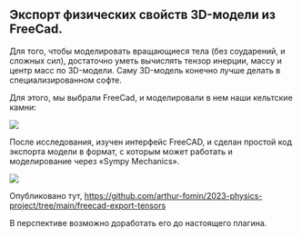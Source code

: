 ## Экспорт физических свойств 3D-модели из FreeCad.

Для того, чтобы моделировать вращающиеся тела (без соударений, и сложных сил), достаточно уметь вычислять тензор инерции, массу и центр масс по 3D-модели. Саму 3D-модель конечно лучше делать в специализированном софте.

Для этого, мы выбрали FreeCad, и моделировали в нем наши кельтские камни:

![](pics/20240102062811.png)

После исследования, изучен интерфейс FreeCAD, и сделан простой код экспорта модели в формат, с которым может работать 
и моделирование через «Sympy Mechanics».

![](pics/20240103065705.png)

Опубликовано тут, 
https://github.com/arthur-fomin/2023-physics-project/tree/main/freecad-export-tensors

В перспективе возможно доработать его до настоящего плагина.

